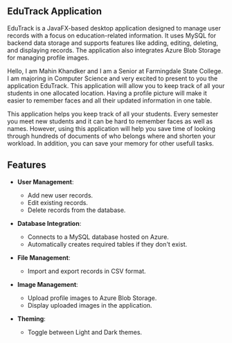 ## EduTrack Application

EduTrack is a JavaFX-based desktop application designed to manage user records with a focus on education-related information. It uses MySQL for backend data storage and supports features like adding, editing, deleting, and displaying records. The application also integrates Azure Blob Storage for managing profile images.

Hello, I am Mahin Khandker and I am a Senior at Farmingdale State College. I am majoring in Computer Science and very excited to present to you the application EduTrack. This application will allow you to keep track of all your students in one allocated location. Having a profile picture will make it easier to remember faces and all their updated information in one table.

This application helps you keep track of all your students. Every semester you meet new students and it can be hard to remember faces as well as names. However, using this application will help you save time of looking through hundreds of documents of who belongs where and shorten your workload. In addition, you can save your memory for other usefull tasks.


## Features

- **User Management**:
  - Add new user records.
  - Edit existing records.
  - Delete records from the database.

- **Database Integration**:
  - Connects to a MySQL database hosted on Azure.
  - Automatically creates required tables if they don't exist.

- **File Management**:
  - Import and export records in CSV format.

- **Image Management**:
  - Upload profile images to Azure Blob Storage.
  - Display uploaded images in the application.

- **Theming**:
  - Toggle between Light and Dark themes.


